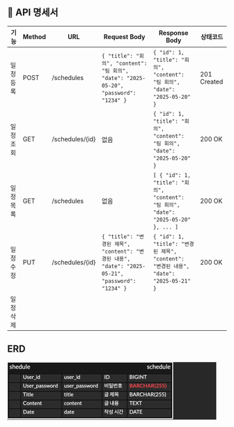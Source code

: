 ## 📌 API 명세서

| 기능     | Method | URL           | Request Body                                 | Response Body                                 | 상태코드 |
|----------|--------|---------------|----------------------------------------------|------------------------------------------------|----------|
| 일정 등록 | POST   | /schedules     | `{ "title": "회의", "content": "팀 회의", "date": "2025-05-20", "password": "1234" }` | `{ "id": 1, "title": "회의", "content": "팀 회의", "date": "2025-05-20" }` | 201 Created |
| 일정 조회 | GET    | /schedules/{id} | 없음                                           | `{ "id": 1, "title": "회의", "content": "팀 회의", "date": "2025-05-20" }` | 200 OK |
| 일정 목록 | GET    | /schedules     | 없음                                           | `[ { "id": 1, "title": "회의", "content": "팀 회의", "date": "2025-05-20" }, ... ]` | 200 OK |
| 일정 수정 | PUT    | /schedules/{id} | `{ "title": "변경된 제목", "content": "변경된 내용", "date": "2025-05-21", "password": "1234" }` | `{ "id": 1, "title": "변경된 제목", "content": "변경된 내용", "date": "2025-05-21" }` | 200 OK |
| 일정 삭제

## ERD

![ERD 이미지](schedule-erd.png)
